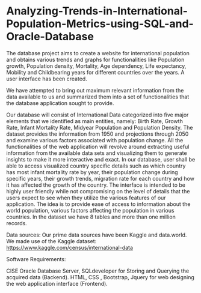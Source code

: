 # Analyzing-Trends-in-International-Population-Metrics-using-SQL-and-Oracle-Database
The database project aims to create a website for international population and obtains various trends and graphs for functionalities like Population growth, Population density, Mortality, Age dependency, Life expectancy, Mobility and Childbearing years for different countries over the years. A user interface has been created.

We have attempted to bring out maximum relevant information from the data available to us and summarized them into a set of functionalities that the database application sought to provide.

Our database will consist of International Data categorized into five major elements that we identified as main entities, namely: Birth Rate, Growth Rate, Infant Mortality Rate, Midyear Population and Population Density. The dataset provides the information from 1950 and projections through 2050 and examine various factors associated with population change. All the functionalities of the web application will revolve around extracting useful information from the available data sets and visualizing them to generate insights to make it more interactive and exact. In our database, user shall be able to access visualized country specific details such as which country has most infant mortality rate by year, their population change during specific years, their growth trends, migration rate for each country and how it has affected the growth of the country. The interface is intended to be highly user friendly while not compromising on the level of details that the users expect to see when they utilize the various features of our application. The idea is to provide ease of access to information about the world population, various factors affecting the population in various countries. In the dataset we have 8 tables and more than one million records.

Data sources: 
Our prime data sources have been Kaggle and data.world.
We made use of the Kaggle dataset:
https://www.kaggle.com/census/international-data

Software Requirements:

CISE Oracle Database Server, SQLdeveloper for Storing and Querying the acquired data (Backend). HTML, CSS , Bootstrap, Jquery for web designing the web application interface (Frontend).
